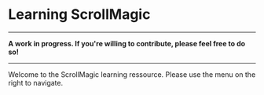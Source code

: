 # Learning ScrollMagic

***
**A work in progress. If you're willing to contribute, please feel free to do so!**
***

Welcome to the ScrollMagic learning ressource.
Please use the menu on the right to navigate.



